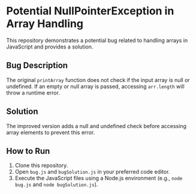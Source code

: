 # Potential NullPointerException in Array Handling
This repository demonstrates a potential bug related to handling arrays in JavaScript and provides a solution.

## Bug Description
The original `printArray` function does not check if the input array is null or undefined.  If an empty or null array is passed, accessing `arr.length` will throw a runtime error.

## Solution
The improved version adds a null and undefined check before accessing array elements to prevent this error.

## How to Run
1. Clone this repository.
2. Open `bug.js` and `bugSolution.js` in your preferred code editor.
3. Execute the JavaScript files using a Node.js environment (e.g., `node bug.js` and `node bugSolution.js`).